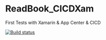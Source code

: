 # ReadBook_CICDXam
First Tests with Xamarin &amp; App Center &amp; CICD

[![Build status](https://build.appcenter.ms/v0.1/apps/391c2d11-0a95-4288-8a7b-ba307207eff5/branches/dev/badge)](https://appcenter.ms)
